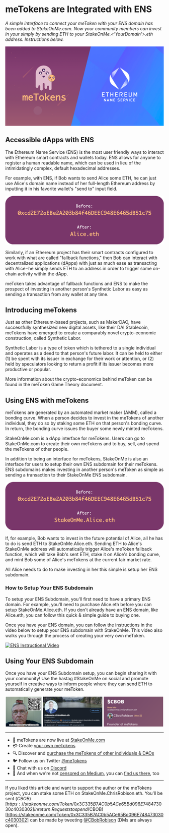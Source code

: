 # meTokens are Integrated with ENS

*A simple interface to connect your meToken with your ENS domain has been added to StakeOnMe.com. Now your community members can invest in your simply by sending ETH to your StakeOnMe.<'YourDomain'>.eth address. Instructions below.*

![](/images/covers/meTokens_ENS.png)

## Accessible dApps with ENS

The Ethereum Name Service (ENS) is the most user friendly ways to interact with Ethereum smart contracts and wallets today. ENS allows for anyone to register a human readable name, which can be used in lieu of the intimidatingly complex, default hexadecimal addresses.

For example, with ENS, if Bob wants to send Alice some ETH, he can just use Alice's domain name instead of her full-length Ethereum address by inputting it in his favorite wallet's "send to" input field.

![](/images/graphics/ENS_Explanation.png)

Similarly, if an Ethereum project has their smart contracts configured to work with what are called "fallback functions," then Bob can interact with decentralized applications (dApps) with just as much ease as transacting with Alice - he simply sends ETH to an address in order to trigger some on-chain activity within the dApp.

meToken takes advantage of fallback functions and ENS to make the prospect of investing in another person's Synthetic Labor as easy as sending a transaction from any wallet at any time.

## Introducing meTokens

Just as other Ethereum-based projects, such as MakerDAO, have successfully synthesized new digital assets, like their DAI Stablecoin, meTokens have emerged to create a comparably novel crypto-economic construction, called Synthetic Labor.

Synthetic Labor is a type of token which is tethered to a single individual and operates as a deed to that person's future labor. It can be held to either (1) be spent with its issuer in exchange for their work or attention, or (2) held by speculators looking to return a profit if its issuer becomes more productive or popular.

More information about the crypto-economics behind meToken can be found in the meToken Game Theory document.

## Using ENS with meTokens

meTokens are generated by an automated market maker (AMM), called a bonding curve. When a person decides to invest in the meTokens of another individual, they do so by staking some ETH on that person's bonding curve. In return, the bonding curve issues the buyer some newly minted meTokens.

StakeOnMe.com is a dApp interface for meTokens. Users can go to StakeOnMe.com to create their own meTokens and to buy, sell, and spend the meTokens of other people.

In addition to being an interface for meTokens, StakeOnMe is also an interface for users to setup their own ENS subdomain for their meTokens. ENS subdomains makes investing in another person's meToken as simple as sending a transaction to their StakeOnMe ENS subdomain.

![](/images/graphics/ENS_meToken_Explanation.png)

If, for example, Bob wants to invest in the future potential of Alice, all he has to do is send ETH to StakeOnMe.Alice.eth. Sending ETH to Alice's StakeOnMe address will automatically trigger Alice's meToken fallback function, which will take Bob's sent ETH, stake it on Alice's bonding curve, and mint Bob some of Alice's meTokens at the current fair market rate. 

All Alice needs to do to make investing in her this simple is setup her ENS subdomain.

### How to Setup Your ENS Subdomain

To setup your ENS Subdomain, you'll first need to have a primary ENS domain. For example, you'll need to purchase Alice.eth before you can setup StakeOnMe.Alice.eth. If you don't already have an ENS domain, like Alice.eth, you can follow this quick & simple guide to buying one.

Once you have your ENS domain, you can follow the instructions in the video below to setup your ENS subdomain with StakeOnMe. This video also walks you through the process of creating your very own meToken.

[![ENS Instructional Video](https://img.youtube.com/vi/TZN5x-unOkw/0.jpg)](https://www.youtube.com/watch?v=TZN5x-unOkw)

## Using Your ENS Subdomain

Once you have your ENS Subdomain setup, you can begin sharing it with your community! Use the hastag #StakeOnMe on social and promote yourself in creative ways to inform people where they can send ETH to automatically generate your meToken. 

![](/images/screenshots/StakeOnMe_Examples.png)

---

- 🥩 meTokens are now live at [StakeOnMe.com](http://stakeonme.com/)
- 💳 Create [your own meTokens](https://stakeonme.com/Tokenize)
- 🔍 Discover and [purchase the meTokens of other individuals & DAOs](https://stakeonme.com/Explore)
- 🐦 Follow us on Twitter [@meTokens](https://twitter.com/metokens)
- 👾 Chat with us on [Discord](https://discord.gg/qpRSjnd)
- 📓 And when we're not [censored on Medium](https://twitter.com/evan_van_ness/status/1252012688420614144), you can [find us there](https://medium.com/metokens), too

---

If you liked this article and want to support the author or the meTokens project, you can stake some ETH on StakeOnMe.ChrisRobison.eth. You'll be sent ($CBOB)[https://stakeonme.com/Token/0x3C335B7AC0b5ACe65Bd096E748473030c4030302] in return. Requests to spend ($CBOB)[https://stakeonme.com/Token/0x3C335B7AC0b5ACe65Bd096E748473030c4030302] can be made by tweeting [@CBobRobison](twitter.com/cbobrobison) (DMs are always open).
